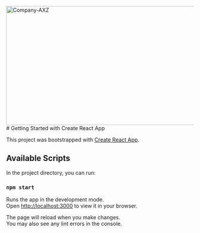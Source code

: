 <img src="https://socialify.git.ci/Dlozlami/Company-AXZ/image?language=1&owner=1&name=1&stargazers=1&theme=Light" alt="Company-AXZ" width="640" height="320" />
# Getting Started with Create React App

This project was bootstrapped with [Create React App](https://github.com/facebook/create-react-app).

## Available Scripts

In the project directory, you can run:

### `npm start`

Runs the app in the development mode.\
Open [http://localhost:3000](http://localhost:3000) to view it in your browser.

The page will reload when you make changes.\
You may also see any lint errors in the console.

